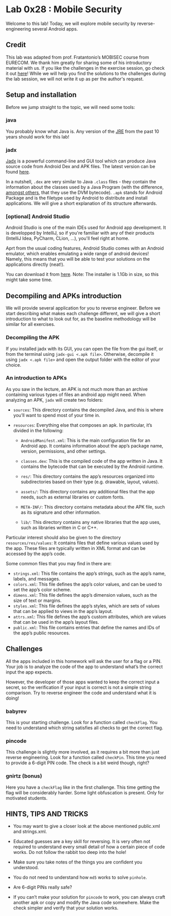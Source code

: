 # Lab 0x28 : Mobile Security

Welcome to this lab! Today, we will explore mobile security by reverse-engineering several Android apps.

## Credit

This lab was adapted from prof. Fratantonio’s MOBISEC course from EURECOM. We thank him greatly for sharing some of his introductory material with us. If you like the challenges in the exercise session, go check it out [here](https://mobisec.reyammer.io/)! While we will help you find the solutions to the challenges during the lab session, we will not write it up as per the author's request. 

## Setup and installation

Before we jump straight to the topic, we will need some tools:

### java

You probably know what Java is. Any version of the [JRE](https://www.java.com/en/download/manual.jsp) from the past 10 years should work for this lab!

### jadx

[Jadx](https://github.com/skylot/jadx) is a powerful command-line and GUI tool which can produce Java source code from Android Dex and APK files. The latest version can be found [here](https://github.com/skylot/jadx/releases).

In a nutshell, `.dex` are very similar to Java `.class` files - they contain the information about the classes used by a Java Program (with the difference, [amongst others](https://www.boldare.com/blog/differences-between-class-and-dex-files-in-java-android/), that they use the DVM bytecode). `.apk` stands for Android Package and is the filetype used by Android to distribute and install applications. We will give a short explanation of its structure afterwards.  

### [optional] Android Studio

Android Studio is one of the main IDEs used for Android app development. It is developped by IntelliJ, so if you're familiar with any of their products (IntelliJ Idea, PyCharm, CLion, ...), you'll feel right at home.

Aprt from the usual coding features, Android Studio comes with an Android emulator, which enables emulating a wide range of android devices! Namely, this means that you will be able to test your solutions on the applications directly (neat!).

You can download it from [here](https://developer.android.com/studio). 
Note: The installer is 1.1Gb in size, so this might take some time.

## Decompiling and APKs introduction

We will provide several application for you to reverse engineer. Before we start describing what makes each challenge different, we will give a short introduction to what to look out for, as the baseline methodology will be similar for all exercises.

### Decompiling the APK

If you installed jadx with its GUI, you can open the file from the gui itself, or from the terminal using `jadx-gui <.apk file>`. Otherwise, decompile it using `jadx <.apk file>` and open the output folder with the editor of your choice.

### An introduction to APKs

As you saw in the lecture, an APK is not much more than an archive containing various types of files an android app might need. When analyzing an APK, `jadx` will create two folders:

* `sources`: This directory contains the decompiled Java, and this is where you’ll want
to spend most of your time in.
* `resources`: Everything else that composes an apk. In particular, it’s divided in the
following:

  * `AndroidManifest.xml`: This is the main configuration file for an Android app. It contains information about the app’s package name, version, permissions, and
other settings.

  * `classes.dex`: This is the compiled code of the app written in Java. It contains the bytecode that can be executed by the Android runtime.

  * `res/`: This directory contains the app’s resources organized into subdirectories based on their type (e.g. drawable, layout, values).
    
  * `assets/`: This directory contains any additional files that the app needs, such as external libraries or custom fonts.
    
  * `META-INF/`: This directory contains metadata about the APK file, such as its signature and other information.
  * `lib/`: This directory contains any native libraries that the app uses, such as libraries written in C or C++.

Particular interest should also be given to the directory `resources/res/values`: It contains files that define various values used by the app. These files are typically written in XML format and can be accessed by the app’s code.

Some common files that you may find in there are:
* `strings.xml`: This file contains the app’s strings, such as the app’s name, labels, and messages.
* `colors.xml`: This file defines the app’s color values, and can be used to set the app’s color scheme.
* `dimens.xml`: This file defines the app’s dimension values, such as the size of text or margins.
* `styles.xml`: This file defines the app’s styles, which are sets of values that can be applied to views in the app’s layout.
* `attrs.xml`: This file defines the app’s custom attributes, which are values that can be used in the app’s layout files.
* `public.xml`: This file contains entries that define the names and IDs of the app’s public resources.

## Challenges

All the apps included in this homework will ask the user for a flag or a PIN. Your job is to analyze the code of the app to understand what’s the correct input the app expects.

However, the developer of those apps wanted to keep the correct input a secret, so the verification if your input is correct is not a simple string comparison. Try to reverse engineer the code and understand what it is doing!

### babyrev

This is your starting challenge. Look for a function called `checkFlag`. You need to understand which string satisfies all checks to get the correct flag.

### pincode
This challenge is slightly more involved, as it requires a bit more than just reverse engineering. Look for a function called `checkPin`. This time you need to provide a 6-digit PIN code. The check is a bit weird though, right?

### gnirtz (bonus)
Here you have a `checkFlag` like in the first challenge. This time getting the flag will be considerably harder. Some light obfuscation is present. Only for
motivated students.

## HINTS, TIPS AND TRICKS
* You may want to give a closer look at the above mentioned public.xml and strings.xml.

* Educated guesses are a key skill for reversing. It is very often not required to understand every small detail of how a certain piece of code works. Do not follow the rabbit too deep into the hole!
* Make sure you take notes of the things you are confident you understood.
* You do not need to understand how `md5` works to solve `pinhole`.
* Are 6-digit PINs really safe?
* If you can’t make your solution for `pincode` to work, you can always craft another apk or copy and modify the Java code somewhere. Make the check simpler and verify that
your solution works.